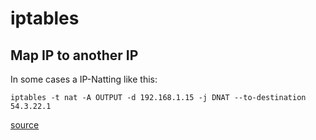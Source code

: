 # iptables

## Map IP to another IP
In some cases a IP-Natting like this:
```
iptables -t nat -A OUTPUT -d 192.168.1.15 -j DNAT --to-destination 54.3.22.1
```
[source](https://serverfault.com/questions/692415/map-ip-to-another-ip)
